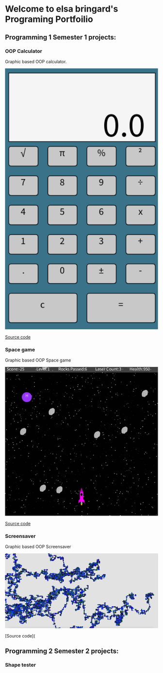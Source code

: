 # Welcome to elsa bringard's Programing Portfoilio

## Programming 1 Semester 1 projects:

### OOP Calculator

Graphic based OOP calculator.

![Running Calculator](https://github.com/elsabringard/programing1portfolio/blob/gh-pages/images/calc.png?raw=true)


[Source code](https://github.com/elsabringard/programing1portfolio/tree/gh-pages/src/Calculator)

### Space game

Graphic based OOP Space game

![Running Space game](https://github.com/elsabringard/programing1portfolio/blob/gh-pages/images/space.png?raw=true)


[Source code](https://github.com/elsabringard/programing1portfolio/tree/gh-pages/src/SpaceGame)

### Screensaver
Graphic based OOP Screensaver

![Running Screensaver](https://github.com/elsabringard/programing1portfolio/blob/gh-pages/images/screen.png?raw=true)


[Source code](

## Programming 2 Semester 2 projects:

### Shape tester


